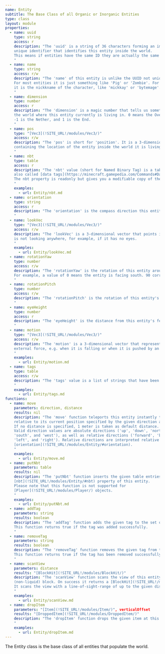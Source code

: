 ```yaml
---
name: Entity
subtitle: The Base Class of all Organic or Inorganic Entities
type: class
layout: module
properties:
  - name: uuid
    type: string
    access: r
    description: "The 'uuid' is a string of 36 characters forming an immutable universally
    unique identifier that identifies this entity inside the world.
    This means if entities have the same ID they are actually the same object.
    "
  - name: name
    type: string
    access: r/w
    description: "The 'name' of this entity is unlike the UUID not unique in the world.
    For most entities it is just something like 'Pig' or 'Zombie'. For player entities
    it is the nickkname of the character, like 'mickkay' or 'bytemage'.
    "
  - name: dimension
    type: number
    access: r
    description: "The 'dimension' is a magic number that tells us something about
    the world where this entity currently is living in. 0 means the Overworld.
    -1 is the Nether, and 1 is the End.
    "
  - name: pos
    type: "[Vec3](!SITE_URL!/modules/Vec3/)"
    access: r/w
    description: "The 'pos' is short for 'position'. It is a 3-dimensional vector
    containing the location of the entity inside the world it is living in.
    "
  - name: nbt
    type: table
    access: r
    description: "The 'nbt' value (short for Named Binary Tag) is a table of entity-specifc key-value pairs
    also called [data tags](https://minecraft.gamepedia.com/Commands#Data_tags).
    The nbt property is readonly but gives you a modifiable copy of the internal value. You can change the contents, but to activate them you have to assign the modified table to the entity by using the [putNbt()](/modules/Entity/#putNbt) function.
    "
    examples:
      - url: Entity/nbt.md
  - name: orientation
    type: string
    access: r
    description: "The 'orientation' is the compass direction this entity is facing. This is one of 'north', 'east', 'south', and 'west'.
    "
  - name: lookVec
    type: "[Vec3](!SITE_URL!/modules/Vec3/)"
    access: r/w
    description: "The 'lookVec' is a 3-dimensional vector that points into the direction this entity is looking at, or nil, if it
    is not looking anywhere, for example, if it has no eyes.
    "
    examples:
      - url: Entity/lookVec.md
  - name: rotationYaw
    type: number
    access: r/w
    description: "The 'rotationYaw' is the rotation of this entity around its Y axis in degrees.
    For example, a value of 0 means the entity is facing south. 90 corresponds to west, and 45 to south-west.
    "
  - name: rotationPitch
    type: number
    access: r/w
    description: "The 'rotationPitch' is the rotation of this entity's head around its X axis in degrees. A value of -90 means the entity is looking straight up. A value of 90 means it is looking straight down.
    "
  - name: eyeHeight
    type: number
    access: r
    description: "The 'eyeHeight' is the distance from this entity's feet to its eyes in Y direction.
    "
  - name: motion
    type: "[Vec3](!SITE_URL!/modules/Vec3/)"
    access: r/w
    description: "The 'motion' is a 3-dimensional vector that represents the velocity of this entity when it is moved by some
    external force, e.g. when it is falling or when it is pushed by an explosion.
    "
    examples:
      - url: Entity/motion.md
  - name: tags
    type: table
    access: r/w
    description: "The 'tags' value is a list of strings that have been assigned to this entity.
    "
    examples:
      - url: Entity/tags.md
functions:
  - name: move
    parameters: direction, distance
    results: nil
    description: "The 'move' function teleports this entity instantly to the position
    relative to its current position specified by the given direction and distance.
    If no distance is specified, 1 meter is taken as default distance.
    Valid direction values are absolute directions ('up', 'down', 'north', 'east',
    'south', and 'west'), as well as relative directions ('forward', 'back',
    'left', and 'right'). Relative directions are interpreted relative to the entity's
    [orientation](!SITE_URL!/modules/Entity/#orientation).
    "
    examples:
      - url: Entity/move.md
  - name: putNbt
    parameters: table
    results: nil
    description: "The 'putNbt' function inserts the given table entries into the
    [nbt](!SITE_URL!/modules/Entity/#nbt) property of this entity.
    Please note that this function is not supported for
    [Player](!SITE_URL!/modules/Player/) objects.
    "
    examples:
      - url: Entity/putNbt.md
  - name: addTag
    parameters: string
    results: boolean
    description: "The 'addTag' function adds the given tag to the set of [tags](!SITE_URL!/modules/Entity/#tags) of this entity.
    This function returns true if the tag was added successfully.
    "
  - name: removeTag
    parameters: string
    results: boolean
    description: "The 'removeTag' function removes the given tag from the set of [tags](!SITE_URL!/modules/Entity/#tags) of this entity.
    This function returns true if the tag has been removed successfully, and false if there was no such tag.
    "
  - name: scanView
    parameters: distance
    results: "[BlockHit](!SITE_URL!/modules/BlockHit/)"
    description: "The 'scanView' function scans the view of this entity for the next
    (non-liquid) block. On success it returns a [BlockHit](!SITE_URL!/modules/BlockHit/), otherwise nil.
    It scans the view with a line-of-sight-range of up to the given distance (meter).
    "
    examples:
      - url: Entity/scanView.md
  - name: dropItem
    parameters: "[Item](!SITE_URL!/modules/Item/)", verticalOffset
    results: "[DroppedItem](!SITE_URL!/modules/DroppedItem/)"
    description: "The 'dropItem' function drops the given item at this entity's position modified by the optionally given vertical offset.
    "
    examples:
      - url: Entity/dropItem.md
---
```


The Entity class is the base class of all entities that populate the world.
